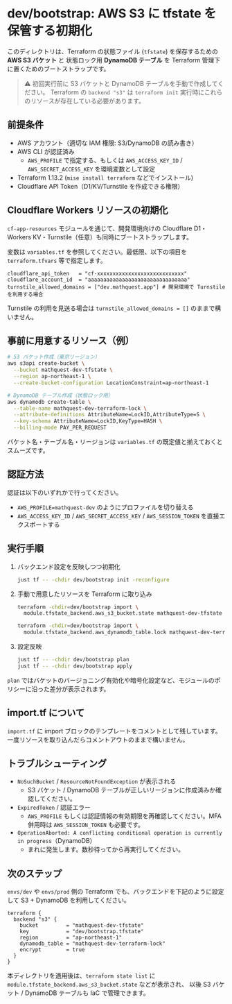 # dev/bootstrap: AWS S3 に tfstate を保管する初期化

このディレクトリは、Terraform の状態ファイル (`tfstate`) を保存するための **AWS S3 バケット** と
状態ロック用 **DynamoDB テーブル** を Terraform 管理下に置くためのブートストラップです。

> ⚠️ 初回実行前に S3 バケットと DynamoDB テーブルを手動で作成してください。
> Terraform の `backend "s3"` は `terraform init` 実行時にこれらのリソースが存在している必要があります。

## 前提条件

- AWS アカウント（適切な IAM 権限: S3/DynamoDB の読み書き）
- AWS CLI が認証済み
  - `AWS_PROFILE` で指定する、もしくは `AWS_ACCESS_KEY_ID` / `AWS_SECRET_ACCESS_KEY` を環境変数として設定
- Terraform 1.13.2 (`mise install terraform` などでインストール)
- Cloudflare API Token（D1/KV/Turnstile を作成できる権限）

## Cloudflare Workers リソースの初期化

`cf-app-resources` モジュールを通じて、開発環境向けの Cloudflare D1・Workers KV・Turnstile（任意）も同時にブートストラップします。

変数は `variables.tf` を参照してください。最低限、以下の項目を `terraform.tfvars` 等で指定します。

```hcl
cloudflare_api_token   = "cf-xxxxxxxxxxxxxxxxxxxxxxxxxxxx"
cloudflare_account_id  = "aaaaaaaaaaaaaaaaaaaaaaaaaaaaaaaa"
turnstile_allowed_domains = ["dev.mathquest.app"] # 開発環境で Turnstile を利用する場合
```

Turnstile の利用を見送る場合は `turnstile_allowed_domains = []` のままで構いません。

## 事前に用意するリソース（例）

```sh
# S3 バケット作成（東京リージョン）
aws s3api create-bucket \
  --bucket mathquest-dev-tfstate \
  --region ap-northeast-1 \
  --create-bucket-configuration LocationConstraint=ap-northeast-1

# DynamoDB テーブル作成（状態ロック用）
aws dynamodb create-table \
  --table-name mathquest-dev-terraform-lock \
  --attribute-definitions AttributeName=LockID,AttributeType=S \
  --key-schema AttributeName=LockID,KeyType=HASH \
  --billing-mode PAY_PER_REQUEST
```

バケット名・テーブル名・リージョンは `variables.tf` の既定値と揃えておくとスムーズです。

## 認証方法

認証は以下のいずれかで行ってください。

- `AWS_PROFILE=mathquest-dev` のようにプロファイルを切り替える
- `AWS_ACCESS_KEY_ID` / `AWS_SECRET_ACCESS_KEY` / `AWS_SESSION_TOKEN` を直接エクスポートする

## 実行手順

1. バックエンド設定を反映しつつ初期化

   ```sh
   just tf -- -chdir dev/bootstrap init -reconfigure
   ```

2. 手動で用意したリソースを Terraform に取り込み

   ```sh
   terraform -chdir=dev/bootstrap import \
     module.tfstate_backend.aws_s3_bucket.state mathquest-dev-tfstate

   terraform -chdir=dev/bootstrap import \
     module.tfstate_backend.aws_dynamodb_table.lock mathquest-dev-terraform-lock
   ```

3. 設定反映

   ```sh
   just tf -- -chdir dev/bootstrap plan
   just tf -- -chdir dev/bootstrap apply
   ```

`plan` ではバケットのバージョニング有効化や暗号化設定など、モジュールのポリシーに沿った差分が表示されます。

## import.tf について

`import.tf` に import ブロックのテンプレートをコメントとして残しています。
一度リソースを取り込んだらコメントアウトのままで構いません。

## トラブルシューティング

- `NoSuchBucket` / `ResourceNotFoundException` が表示される
  - S3 バケット / DynamoDB テーブルが正しいリージョンに作成済みか確認してください。
- `ExpiredToken` / 認証エラー
  - `AWS_PROFILE` もしくは認証情報の有効期限を再確認してください。MFA 併用時は `AWS_SESSION_TOKEN` も必要です。
- `OperationAborted: A conflicting conditional operation is currently in progress`（DynamoDB）
  - まれに発生します。数秒待ってから再実行してください。

## 次のステップ

`envs/dev` や `envs/prod` 側の Terraform でも、バックエンドを下記のように設定して S3 + DynamoDB を利用してください。

```hcl
terraform {
  backend "s3" {
    bucket         = "mathquest-dev-tfstate"
    key            = "dev/bootstrap.tfstate"
    region         = "ap-northeast-1"
    dynamodb_table = "mathquest-dev-terraform-lock"
    encrypt        = true
  }
}
```

本ディレクトリを適用後は、`terraform state list` に `module.tfstate_backend.aws_s3_bucket.state` などが表示され、
以後 S3 バケット / DynamoDB テーブルも IaC で管理できます。
